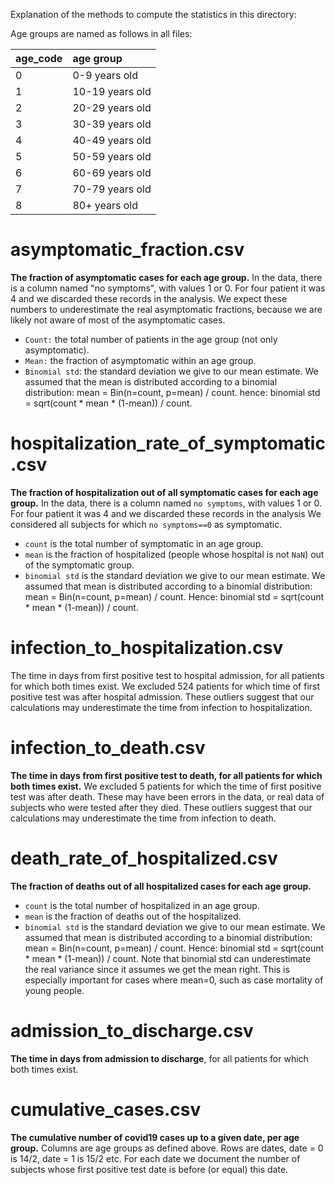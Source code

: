Explanation of the methods to compute the statistics in this directory:

Age groups are named as follows in all files:

| age_code      | age group   |
| ------------- |:-----------|
|0 | 0-9 years old
|1 |10-19 years old
|2 |20-29 years old
|3 |30-39 years old
|4 |40-49 years old
|5 |50-59 years old
|6 |60-69 years old
|7 |70-79 years old
|8 |80+ years old

# asymptomatic_fraction.csv
**The fraction of asymptomatic cases for each age group.** In the data, there is a column named "no symptoms", with values 1 or 0. For four patient it was 4 and we discarded these records in the analysis. We expect these numbers to underestimate the real asymptomatic fractions, because we are likely not aware of most of the asymptomatic cases.

* `Count:` the total number of patients in the age group (not only asymptomatic).
* `Mean:` the fraction of asymptomatic within an age group. 
* `Binomial std`: the standard deviation we give to our mean estimate. We assumed that the mean is distributed according to a binomial distribution: mean = Bin(n=count, p=mean) / count. hence: binomial std = sqrt(count * mean * (1-mean)) / count.

# hospitalization_rate_of_symptomatic.csv
**The fraction of hospitalization out of all symptomatic cases for each age group.** In the data, there is a column named `no symptoms`, with values 1 or 0. For four patient it was 4 and we discarded these records in the analysis We considered all subjects for which `no symptoms==0` as symptomatic.

* `count` is the total number of symptomatic in an age group.
* `mean` is the fraction of hospitalized (people whose hospital is not `NaN`) out of the symptomatic group.
* `binomial std` is the standard deviation we give to our mean estimate. We assumed that mean is distributed according to a binomial distribution: mean = Bin(n=count, p=mean) / count. Hence: binomial std = sqrt(count * mean * (1-mean)) / count.


# infection_to_hospitalization.csv
The time in days from first positive test to hospital admission, for all patients for which both times exist. We excluded 524 patients for which time of first positive test was after hospital admission. These outliers suggest that our calculations may underestimate the time from infection to hospitalization.

# infection_to_death.csv
**The time in days from first positive test to death, for all patients for which both times exist.** We excluded 5 patients for which the time of first positive test was after death. These may have been errors in the data, or real data of subjects who were tested after they died. These outliers suggest that our calculations may underestimate the time from infection to death.

# death_rate_of_hospitalized.csv
**The fraction of deaths out of all hospitalized cases for each age group.**

* `count` is the total number of hospitalized in an age group.
* `mean`  is the fraction of deaths out of the hospitalized. 
* `binomial std` is the standard deviation we give to our mean estimate. We assumed that mean is distributed according to a binomial distribution: mean = Bin(n=count, p=mean) / count. Hence: binomial std = sqrt(count * mean * (1-mean)) / count. Note that binomial std can underestimate the real variance since it assumes we get the mean right. This is especially important for cases where mean=0, such as case mortality of young people.


# admission_to_discharge.csv

**The time in days from admission to discharge**, for all patients for which both times exist.

# cumulative_cases.csv

**The cumulative number of covid19 cases up to a given date, per age group.** Columns are age groups as defined above. Rows are dates, date = 0 is 14/2, date = 1 is 15/2 etc. For each date we document the number of subjects whose first positive test date is before (or equal) this date.






 

